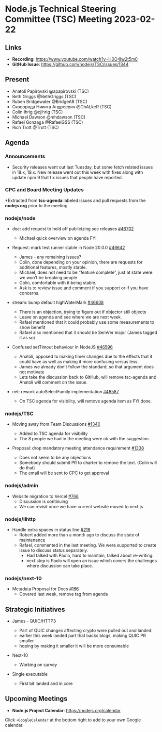 # Node.js Technical Steering Committee (TSC) Meeting 2023-02-22

## Links

* **Recording**:  <https://www.youtube.com/watch?v=H0O4Iw2t5m0>
* **GitHub Issue**: <https://github.com/nodejs/TSC/issues/1344>

## Present

* Anatoli Papirovski @apapirovski (TSC)
* Beth Griggs @BethGriggs (TSC)
* Ruben Bridgewater @BridgeAR (TSC)
* Сковорода Никита Андреевич @ChALkeR (TSC)
* Colin Ihrig @cjihrig (TSC)
* Michael Dawson @mhdawson (TSC)
* Rafael Gonzaga @RafaelGSS (TSC)
* Rich Trott @Trott (TSC)

## Agenda

### Announcements

* Security releases went out last Tuesday, but some fetch related issues in 18.x, 19.x.
  New release went out this week with fixes along with update npm 9 that fix issues
  that people have reported.

### CPC and Board Meeting Updates

*Extracted from **tsc-agenda** labeled issues and pull requests from the **nodejs org** prior to the meeting.

### nodejs/node

* doc: add request to hold off publicizing sec releases [#46702](https://github.com/nodejs/node/pull/46702)
  * Michael quick overview on agenda FYI

* Request: mark test runner stable in Node 20.0.0 [#46642](https://github.com/nodejs/node/issues/46642)
  * James - any remaining issues?
  * Colin, done depending on your opinion, there are requests for additional features, mostly stable.
  * Michael, does not need to be “feature complete”, just at state were we won’t be breaking people
  * Colin, comfortable with it being stable.
  * Ask is to review issue and comment if you support or if you have concerns.

* stream: bump default highWaterMark [#46608](https://github.com/nodejs/node/pull/46608)
  * There is an objection, trying to figure out if objector still objects
  * Leave on agenda and see where we are next week.
  * Rafael mentioned that it could probably use some measurements to show benefit
  * Rafael also mentioned that it should be SemVer major (James tagged it as so)

* Confused setTimout behaviour in NodeJS [#46596](https://github.com/nodejs/node/issues/46596)
  * Anatoli, opposed to making timer changes due to the effects that it could have as well as making it more confusing versus less.
  * James we already don’t follow the standard, so that argument does not motivate
  * Lets take the discussion back to GitHub, will remove tsc-agenda and Anatoli will comment on the issue.

* net: rework autoSelectFamily implementation [#46587](https://github.com/nodejs/node/pull/46587)
  * On TSC agenda for visibility, will remove agenda item as FYI done.

### nodejs/TSC

* Moving away from Team Discussions [#1340](https://github.com/nodejs/TSC/issues/1340)
  * Added to TSC agenda for visibility
  * The 8 people we had in the meeting were ok with the suggestion.

* Proposal: drop mandatory meeting attendance requirement [#1338](https://github.com/nodejs/TSC/issues/1338)
  * Does not seem to be any objections
  * Somebody should submit PR to charter to remove the text. (Colin will do that)
  * The email will be sent to CPC to get approval

### nodejs/admin

* Website migration to Vercel [#766](https://github.com/nodejs/admin/issues/766)
  * Discussion is continuing
  * We can revisit once we have current website moved to next.js

### nodejs/llhttp

* Handle extra spaces in status line [#216](https://github.com/nodejs/llhttp/pull/216)
  * Robert added more than a month ago to discuss the state of maintenance
  * Rafael, commented in the last meeting. We were supported to create issue to discuss status separately.
    * Had talked with Paolo, hard to maintain, talked about re-writing.
    * next step is Paolo will open an issue which covers the challenges where discussion can
      take place.

### nodejs/next-10

* Metadata Proposal for Docs [#166](https://github.com/nodejs/next-10/issues/166)
  * Covered last week, remove tag from agenda

## Strategic Initiatives

* James - QUIC/HTTP3
  * Part of QUIC changes affecting crypto were pulled out and landed
  * earlier this week landed part that backs blogs, making QUIC PR smaller
  * hoping by making it smaller it will be more consumable

* Next-10
  * Working on survey

* Single executable
  * First bit landed and in core

## Upcoming Meetings

* **Node.js Project Calendar**: <https://nodejs.org/calendar>

Click `+GoogleCalendar` at the bottom right to add to your own Google calendar.
